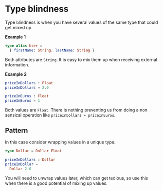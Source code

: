 # Type blindness

Type blindness is when you have several values of the same type that could get mixed up.

**Example 1**

```elm
type alias User =
  { firstName: String, lastName: String }
```

Both attributes are `String`. It is easy to mix them up when receiving external information. 

**Example 2**

```elm
priceInDollars : Float
priceInDollars = 2.0

priceInEuros : Float
priceInEuros = 1
```

Both values are `Float`. There is nothing preventing us from doing a non sensical operation like `priceInDollars + priceInEuros`.

## Pattern

In this case consider wrapping values in a unique type.

```elm
type Dollar = Dollar Float

priceInDollars : Dollar
priceInDollar =
  Dollar 2.0
```

You will need to unwrap values later, which can get tedious, so use this when there is a good potential of mixing up values. 

